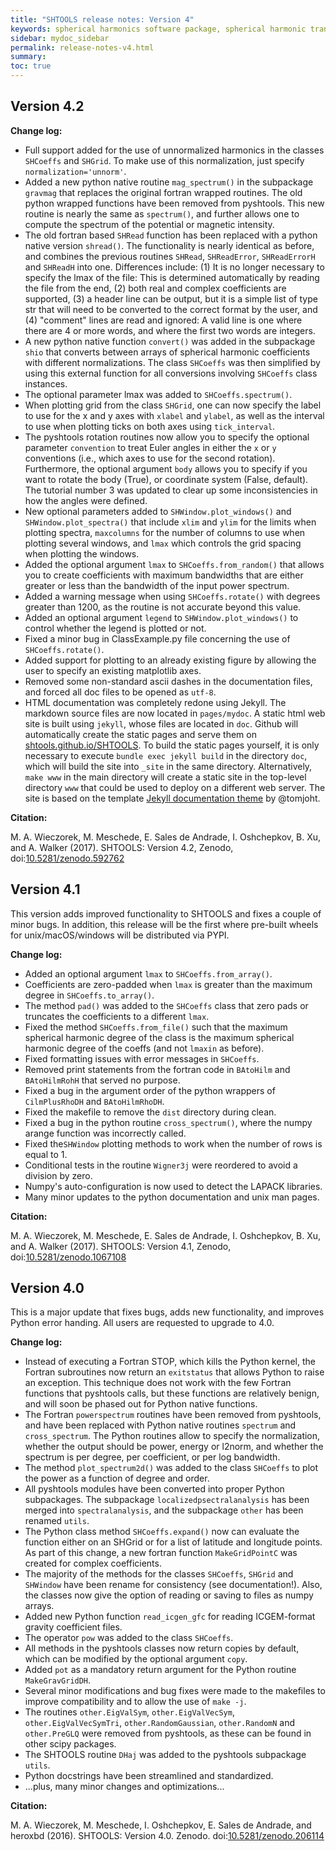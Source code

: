 ```yaml
---
title: "SHTOOLS release notes: Version 4"
keywords: spherical harmonics software package, spherical harmonic transform, legendre functions, multitaper spectral analysis, fortran, Python, gravity, magnetic field
sidebar: mydoc_sidebar
permalink: release-notes-v4.html
summary:
toc: true
---
```


## Version 4.2

**Change log:**

* Full support added for the use of unnormalized harmonics in the classes `SHCoeffs` and `SHGrid`. To make use of this normalization, just specify `normalization='unnorm'`.
* Added a new python native routine `mag_spectrum()` in the subpackage `gravmag` that replaces the original fortran wrapped routines. The old python wrapped functions have been removed from pyshtools. This new routine is nearly the same as `spectrum()`, and further allows one to compute the spectrum of the potential or magnetic intensity.
* The old fortran based `SHRead` function has been replaced with a python native version `shread()`. The functionality is nearly identical as before, and combines the previous routines `SHRead`, `SHReadError`, `SHReadErrorH` and `SHReadH` into one. Differences include: (1) It is no longer necessary to specify the lmax of the file: This is determined automatically by reading the file from the end, (2) both real and complex coefficients are supported, (3) a header line can be output, but it is a simple list of type str that will need to be converted to the correct format by the user, and (4) "comment" lines are read and ignored: A valid line is one where there are 4 or more words, and where the first two words are integers.
* A new python native function `convert()` was added in the subpackage `shio` that converts between arrays of spherical harmonic coefficients with different normalizations. The class `SHCoeffs` was then simplified by using this external function for all conversions involving `SHCoeffs` class instances.
* The optional parameter lmax was added to `SHCoeffs.spectrum()`.
* When plotting grid from the class `SHGrid`, one can now specify the label to use for the x and y axes with `xlabel` and `ylabel`, as well as the interval to use when plotting ticks on both axes using `tick_interval`.
* The pyshtools rotation routines now allow you to specify the optional parameter `convention` to treat Euler angles in either the `x` or `y` conventions (i.e., which axes to use for the second rotation). Furthermore, the optional argument `body` allows you to specify if you want to rotate the body (True), or coordinate system (False, default). The tutorial number 3 was updated to clear up some inconsistencies in how the angles were defined.
* New optional parameters added to `SHWindow.plot_windows()` and `SHWindow.plot_spectra()` that include `xlim` and `ylim` for the limits when plotting spectra, `maxcolumns` for the number of columns to use when plotting several windows, and `lmax` which controls the grid spacing when plotting the windows.
* Added the optional argument `lmax` to `SHCoeffs.from_random()` that allows you to create coefficients with maximum bandwidths that are either greater or less than the bandwidth of the input power spectrum.
* Added a warning message when using `SHCoeffs.rotate()` with degrees greater than 1200, as the routine is not accurate beyond this value.
* Added an optional argument `legend` to `SHWindow.plot_windows()` to control whether the legend is plotted or not.
* Fixed a minor bug in ClassExample.py file concerning the use of `SHCoeffs.rotate()`.
* Added support for plotting to an already existing figure by allowing the user to specify an existing matplotlib axes.
* Removed some non-standard ascii dashes in the documentation files, and forced all doc files to be opened as `utf-8`.
* HTML documentation was completely redone using Jekyll. The markdown source files are now located in `pages/mydoc`. A static html web site is built using `jekyll`, whose files are located in `doc`. Github will automatically create the static pages and serve them on [shtools.github.io/SHTOOLS](https://shtools.github.io/SHTOOLS/). To build the static pages yourself, it is only necessary to execute `bundle exec jekyll build` in the directory `doc`, which will build the site into `_site` in the same directory. Alternatively, `make www` in the main directory will create a static site in the top-level directory `www` that could be used to deploy on a different web server. The site is based on the template [Jekyll documentation theme](https://github.com/tomjoht/documentation-theme-jekyll) by @tomjoht.

**Citation:**

M. A. Wieczorek, M. Meschede, E. Sales de Andrade, I. Oshchepkov, B. Xu, and A. Walker (2017). SHTOOLS: Version 4.2, Zenodo, doi:[10.5281/zenodo.592762](https://doi.org/10.5281/zenodo.592762)


## Version 4.1

This version adds improved functionality to SHTOOLS and fixes a couple of minor bugs. In addition, this release will be the first where pre-built wheels for unix/macOS/windows will be distributed via PYPI.

**Change log:**

* Added an optional argument `lmax` to `SHCoeffs.from_array()`.
* Coefficients are zero-padded when `lmax` is greater than the maximum degree in `SHCoeffs.to_array()`.
* The method `pad()` was added to the `SHCoeffs` class that zero pads or truncates the coefficients to a different `lmax`.
* Fixed the method `SHCoeffs.from_file()` such that the maximum spherical harmonic degree of the class is the maximum spherical harmonic degree of the coeffs (and not `lmaxin` as before).
* Fixed formatting issues with error messages in `SHCoeffs`.
* Removed print statements from the fortran code in `BAtoHilm` and `BAtoHilmRohH` that served no purpose.
* Fixed a bug in the argument order of the python wrappers of `CilmPlusRhoDH` and `BAtoHilmRhoDH`.
* Fixed the makefile to remove the `dist` directory during clean.
* Fixed a bug in the python routine `cross_spectrum()`, where the numpy arange function was incorrectly called.
* Fixed the`SHWindow` plotting methods to work when the number of rows is equal to 1.
* Conditional tests in the routine `Wigner3j` were reordered to avoid a division by zero.
* Numpy's auto-configuration is now used to detect the LAPACK libraries.
* Many minor updates to the python documentation and unix man pages.

**Citation:**

M. A. Wieczorek, M. Meschede, E. Sales de Andrade, I. Oshchepkov, B. Xu, and A. Walker (2017). SHTOOLS: Version 4.1, Zenodo, doi:[10.5281/zenodo.1067108](https://doi.org/10.5281/zenodo.1067108)


## Version 4.0
This is a major update that fixes bugs, adds new functionality, and improves Python error handing. All users are requested to upgrade to 4.0.

**Change log:**

* Instead of executing a Fortran STOP, which kills the Python kernel, the Fortran subroutines now return an `exitstatus` that allows Python to raise an exception. This technique does not work with the few Fortran functions that pyshtools calls, but these functions are relatively benign, and will soon be phased out for Python native functions.
* The Fortran `powerspectrum` routines have been removed from pyshtools, and have been replaced with Python native routines `spectrum` and `cross_spectrum`. The Python routines allow to specify the normalization, whether the output should be power, energy or l2norm, and whether the spectrum is per degree, per coefficient, or per log bandwidth.
* The method `plot_spectrum2d()` was added to the class `SHCoeffs` to plot the power as a function of degree and order.
* All pyshtools modules have been converted into proper Python subpackages. The subpackage `localizedpsectralanalysis` has been merged into `spectralanalysis`, and the subpackage `other` has been renamed `utils`.
* The Python class method `SHCoeffs.expand()` now can evaluate the function either on an SHGrid or for a list of latitude and longitude points. As part of this change, a new fortran function `MakeGridPointC` was created for complex coefficients.
* The majority of the methods for the classes `SHCoeffs`, `SHGrid` and `SHWindow` have been rename for consistency (see documentation!). Also, the classes now give the option of reading or saving to files as numpy arrays.
* Added new Python function `read_icgen_gfc` for reading ICGEM-format gravity coefficient files.
* The operator `pow` was added to the class `SHCoeffs`.
* All methods in the pyshtools classes now return copies by default, which can be modified by the optional argument `copy`.
* Added `pot` as a mandatory return argument for the Python routine `MakeGravGridDH`.
* Several minor modifications and bug fixes were made to the makefiles to improve compatibility and to allow the use of `make -j`.
* The routines `other.EigValSym`, `other.EigValVecSym`, `other.EigValVecSymTri`, `other.RandomGaussian`, `other.RandomN` and `other.PreGLQ` were removed from pyshtools, as these can be found in other scipy packages.
* The SHTOOLS routine `DHaj` was added to the pyshtools subpackage `utils`.
* Python docstrings have been streamlined and standardized.
* ...plus, many minor changes and optimizations...

**Citation:**

M. A. Wieczorek, M. Meschede, I. Oshchepkov, E. Sales de Andrade, and heroxbd  (2016). SHTOOLS: Version 4.0. Zenodo. doi:[10.5281/zenodo.206114](https://doi.org/10.5281/zenodo.206114)
